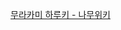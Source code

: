 <a href="https://namu.wiki/w/%EB%AC%B4%EB%9D%BC%EC%B9%B4%EB%AF%B8%20%ED%95%98%EB%A3%A8%ED%82%A4" target="_self">무라카미 하루키 - 나무위키</a>
